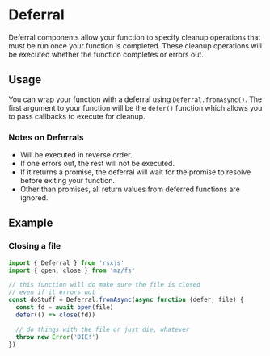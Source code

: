 # Deferral

Deferral components allow your function to specify cleanup operations that must be run once your function is completed. These cleanup operations will be executed whether the function completes or errors out.

## Usage

You can wrap your function with a deferral using `Deferral.fromAsync()`. The first argument to your
function will be the `defer()` function which allows you to pass callbacks to execute for cleanup.

### Notes on Deferrals

 * Will be executed in reverse order.
 * If one errors out, the rest will not be executed.
 * If it returns a promise, the deferral will wait for the promise to resolve before exiting your
 function.
 * Other than promises, all return values from deferred functions are ignored.

## Example

### Closing a file

```javascript
import { Deferral } from 'rsxjs'
import { open, close } from 'mz/fs'

// this function will do make sure the file is closed
// even if it errors out
const doStuff = Deferral.fromAsync(async function (defer, file) {
  const fd = await open(file)
  defer(() => close(fd))

  // do things with the file or just die, whatever
  throw new Error('DIE!')
})
```
